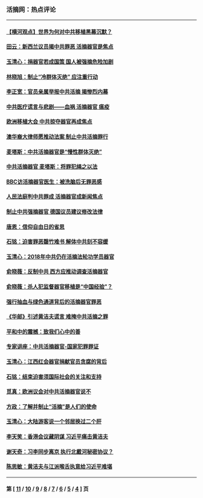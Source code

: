 ### 活摘网：热点评论
---
#### [【横河观点】世界为何对中共移植黑幕沉默？](../../pages/nf5879/n13244249.md?10100430) 
#### [田云：新西兰议员揭中共罪恶 活摘器官是焦点](../../pages/nf5879/n13070629.md?10100430) 
#### [玉清心：捐器官若成国策 国人被强摘危险加剧](../../pages/nf5879/n12802713.md?10100430) 
#### [林晓旭：制止“冷群体灭绝” 应注重行动](../../pages/nf5879/n12779736.md?10100430) 
#### [李正宽：官员亲属举报中共活摘 揭惨烈内幕](../../pages/nf5879/n12684490.md?10100430) 
#### [中共医疗谎言与悲剧——血祸 活摘器官 瘟疫](../../pages/nf5879/n12372103.md?10100430) 
#### [欧洲移植大会 中共掠夺器官再成焦点](../../pages/nf5879/n11538883.md?10100430) 
#### [澳华裔大律师愿推动法案 制止中共活摘罪行](../../pages/nf5879/n11377039.md?10100430) 
#### [麦塔斯：中共活摘器官是“慢性群体灭绝”](../../pages/nf5879/n11350529.md?10100430) 
#### [中共活摘器官 麦塔斯：将罪犯绳之以法](../../pages/nf5879/n11347973.md?10100430) 
#### [BBC访活摘器官医生：被洗脑后无罪恶感](../../pages/nf5879/n11335935.md?10100430) 
#### [人民法庭判中共罪成 活摘器官成新闻焦点](../../pages/nf5879/n11331578.md?10100430) 
#### [制止中共强摘器官 德国议员建议修改法律](../../pages/nf5879/n11249451.md?10100430) 
#### [唐恩：信仰自由日的省思](../../pages/nf5879/n11003525.md?10100430) 
#### [石铭：迫害罪恶罄竹难书  解体中共刻不容缓](../../pages/nf5879/n10942855.md?10100430) 
#### [玉清心：2018年中共仍在活摘法轮功学员器官](../../pages/nf5879/n10914646.md?10100430) 
#### [俞晓薇：反制中共 西方应推动调查活摘器官](../../pages/nf5879/n10794671.md?10100430) 
#### [俞晓薇：杀人犯监督器官移植是“中国经验”？](../../pages/nf5879/n10466427.md?10100430) 
#### [强行抽血与绿色通道背后的活摘器官罪恶](../../pages/nf5879/n10004708.md?10100430) 
#### [《华邮》引述黄洁夫谎言 难掩中共活摘之罪](../../pages/nf5879/n9642309.md?10100430) 
#### [平和中的震撼：致我们心中的善](../../pages/nf5879/n9021123.md?10100430) 
#### [专家讲座：中共活摘器官-国家犯罪罪证](../../pages/nf5879/n8828153.md?10100430) 
#### [玉清心：江西红会器官捐献官员贪腐的背后](../../pages/nf5879/n8522122.md?10100430) 
#### [石铭：结束迫害须国际社会的关注和支持](../../pages/nf5879/n8443497.md?10100430) 
#### [觅真：欧洲议会对中共活摘器官说不](../../pages/nf5879/n8337486.md?10100430) 
#### [方政：了解并制止“活摘”是人们的使命](../../pages/nf5879/n8329214.md?10100430) 
#### [玉清心：大陆游客说一个邻居换过二个肝](../../pages/nf5879/n8291404.md?10100430) 
#### [李天笑：香港会议藏阴谋 习近平痛击黄洁夫](../../pages/nf5879/n8241459.md?10100430) 
#### [谢天奇：习李同步离京 执行北戴河秘密协议？](../../pages/nf5879/n8230418.md?10100430) 
#### [陈思敏：黄洁夫与江派喉舌执意给习近平难堪](../../pages/nf5879/n8222166.md?10100430) 

---
#### 第 [ [11](./11.md?10100430) / [10](./10.md?10100430) / [9](./9.md?10100430) / [8](./8.md?10100430) / [7](./7.md?10100430) / [6](./6.md?10100430) / [5](./5.md?10100430) / [4](./4.md?10100430) ] 页
